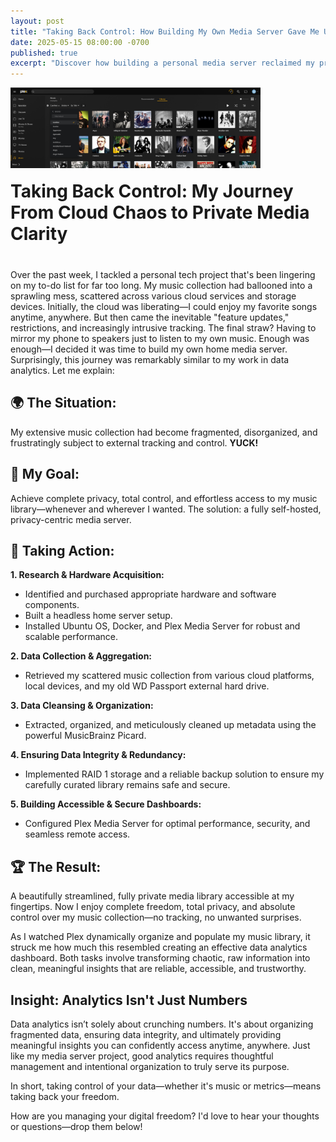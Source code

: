 ```yaml
---
layout: post
title: "Taking Back Control: How Building My Own Media Server Gave Me Ultimate Privacy and Freedom"
date: 2025-05-15 08:00:00 -0700
published: true
excerpt: "Discover how building a personal media server reclaimed my privacy and why managing your media is exactly like mastering data analytics."
---
```


<div style="display: flex; align-items: flex-end; gap: 20px; margin-bottom: 40px; flex-wrap: wrap;">
  <img src="../assets/images/plex-media-server-dashboard.png" 
       alt="Plex Media Server Dashboard showcasing private music collection"
       style="width: 400px; height: auto;">

  <h1 style="margin: 0; flex: 1; min-width: 200px;">Taking Back Control: My Journey From Cloud Chaos to Private Media Clarity</h1>
</div>


Over the past week, I tackled a personal tech project that's been lingering on my to-do list for far too long. My music collection had ballooned into a sprawling mess, scattered across various cloud services and storage devices. Initially, the cloud was liberating—I could enjoy my favorite songs anytime, anywhere. But then came the inevitable "feature updates," restrictions, and increasingly intrusive tracking. The final straw? Having to mirror my phone to speakers just to listen to my own music. Enough was enough—I decided it was time to build my own home media server. Surprisingly, this journey was remarkably similar to my work in data analytics. Let me explain:

## 🌍 The Situation:
My extensive music collection had become fragmented, disorganized, and frustratingly subject to external tracking and control. **YUCK!**

## 🎯 My Goal:
Achieve complete privacy, total control, and effortless access to my music library—whenever and wherever I wanted. The solution: a fully self-hosted, privacy-centric media server.

## 🚀 Taking Action:
**1. Research & Hardware Acquisition:**
  - Identified and purchased appropriate hardware and software components.
  - Built a headless home server setup.
  - Installed Ubuntu OS, Docker, and Plex Media Server for robust and scalable performance.

**2. Data Collection & Aggregation:**
  - Retrieved my scattered music collection from various cloud platforms, local devices, and my old WD Passport external hard drive.

**3. Data Cleansing & Organization:**
  - Extracted, organized, and meticulously cleaned up metadata using the powerful MusicBrainz Picard.

**4. Ensuring Data Integrity & Redundancy:**
  - Implemented RAID 1 storage and a reliable backup solution to ensure my carefully curated library remains safe and secure.

**5. Building Accessible & Secure Dashboards:**
  - Configured Plex Media Server for optimal performance, security, and seamless remote access.

## 🏆 The Result:
A beautifully streamlined, fully private media library accessible at my fingertips. Now I enjoy complete freedom, total privacy, and absolute control over my music collection—no tracking, no unwanted surprises.

As I watched Plex dynamically organize and populate my music library, it struck me how much this resembled creating an effective data analytics dashboard. Both tasks involve transforming chaotic, raw information into clean, meaningful insights that are reliable, accessible, and trustworthy.

## Insight: Analytics Isn't Just Numbers

Data analytics isn’t solely about crunching numbers. It's about organizing fragmented data, ensuring data integrity, and ultimately providing meaningful insights you can confidently access anytime, anywhere. Just like my media server project, good analytics requires thoughtful management and intentional organization to truly serve its purpose.

In short, taking control of your data—whether it's music or metrics—means taking back your freedom.

How are you managing your digital freedom? I'd love to hear your thoughts or questions—drop them below!

